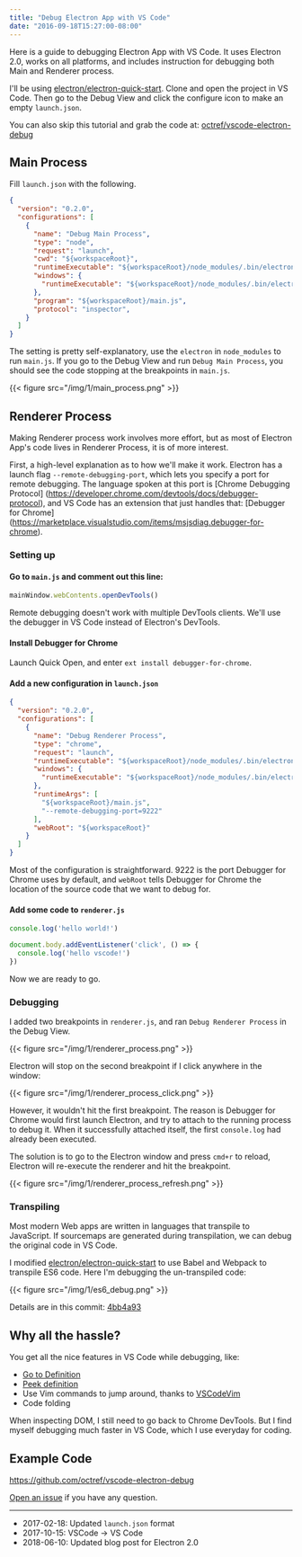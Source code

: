 ```yaml
---
title: "Debug Electron App with VS Code"
date: "2016-09-18T15:27:00-08:00"
---
```


Here is a guide to debugging Electron App with VS Code. It uses Electron 2.0, works on all platforms, and includes instruction for debugging both Main and Renderer process.

I'll be using [electron/electron-quick-start](https://github.com/electron/electron-quick-start).
Clone and open the project in VS Code. Then go to the Debug View and click the configure icon
to make an empty `launch.json`.

You can also skip this tutorial and grab the code at: [octref/vscode-electron-debug](https://github.com/octref/vscode-electron-debug)

## Main Process

Fill `launch.json` with the following.

```json
{
  "version": "0.2.0",
  "configurations": [
    {
      "name": "Debug Main Process",
      "type": "node",
      "request": "launch",
      "cwd": "${workspaceRoot}",
      "runtimeExecutable": "${workspaceRoot}/node_modules/.bin/electron",
      "windows": {
        "runtimeExecutable": "${workspaceRoot}/node_modules/.bin/electron.cmd"
      },
      "program": "${workspaceRoot}/main.js",
      "protocol": "inspector",
    }
  ]
}
```

The setting is pretty self-explanatory, use the `electron` in `node_modules` to run `main.js`.
If you go to the Debug View and run `Debug Main Process`, you should see the code stopping
at the breakpoints in `main.js`.

{{< figure src="/img/1/main_process.png" >}}

## Renderer Process

Making Renderer process work involves more effort, but as most of Electron App's code
lives in Renderer Process, it is of more interest.

First, a high-level explanation as to how we'll make it work. Electron has a launch flag 
`--remote-debugging-port`, which lets you specify a port for remote debugging. The language
spoken at this port is [Chrome Debugging Protocol]
(https://developer.chrome.com/devtools/docs/debugger-protocol),
and VS Code has an extension that just handles that: [Debugger for Chrome]
(https://marketplace.visualstudio.com/items/msjsdiag.debugger-for-chrome).

### Setting up

#### Go to `main.js` and comment out this line:

```js
mainWindow.webContents.openDevTools()
```
Remote debugging doesn't work with multiple DevTools clients. We'll use the debugger in VS Code
instead of Electron's DevTools.

#### Install Debugger for Chrome

Launch Quick Open, and enter `ext install debugger-for-chrome`.

#### Add a new configuration in `launch.json`

```json
{
  "version": "0.2.0",
  "configurations": [
    {
      "name": "Debug Renderer Process",
      "type": "chrome",
      "request": "launch",
      "runtimeExecutable": "${workspaceRoot}/node_modules/.bin/electron",
      "windows": {
        "runtimeExecutable": "${workspaceRoot}/node_modules/.bin/electron.cmd"
      },
      "runtimeArgs": [
        "${workspaceRoot}/main.js",
        "--remote-debugging-port=9222"
      ],
      "webRoot": "${workspaceRoot}"
    }
  ]
}
```

Most of the configuration is straightforward. 9222 is the port Debugger for Chrome uses
by default, and `webRoot` tells Debugger for Chrome the location of the source code that
we want to debug for.

#### Add some code to `renderer.js`

```js
console.log('hello world!')

document.body.addEventListener('click', () => {
  console.log('hello vscode!')
})
```

Now we are ready to go.

### Debugging

I added two breakpoints in `renderer.js`, and ran `Debug Renderer Process` in the Debug View.

{{< figure src="/img/1/renderer_process.png" >}}

Electron will stop on the second breakpoint if I click anywhere in the window:

{{< figure src="/img/1/renderer_process_click.png" >}}

However, it wouldn't hit the first breakpoint. The reason is Debugger for Chrome would
first launch Electron, and try to attach to the running process to debug it. When it
successfully attached itself, the first `console.log` had already been executed.

The solution is to go to the Electron window and press `cmd+r` to reload, Electron will
re-execute the renderer and hit the breakpoint.

{{< figure src="/img/1/renderer_process_refresh.png" >}}

### Transpiling

Most modern Web apps are written in languages that transpile to JavaScript. If sourcemaps are
generated during transpilation, we can debug the original code in VS Code.

I modified [electron/electron-quick-start](https://github.com/electron/electron-quick-start)
to use Babel and Webpack to transpile ES6 code. Here I'm debugging the un-transpiled code:

{{< figure src="/img/1/es6_debug.png" >}}

Details are in this commit: [4bb4a93](https://github.com/octref/vscode-electron-debug/commit/4bb4a93)

## Why all the hassle?

You get all the nice features in VS Code while debugging, like:

- [Go to Definition](https://code.visualstudio.com/docs/editor/editingevolved#_go-to-definition)
- [Peek definition](https://code.visualstudio.com/docs/editor/editingevolved#_peek)
- Use Vim commands to jump around, thanks to [VSCodeVim](http://aka.ms/vscodevim)
- Code folding

When inspecting DOM, I still need to go back to Chrome DevTools.
But I find myself debugging much faster in VS Code, which I use everyday for coding.

## Example Code

https://github.com/octref/vscode-electron-debug

[Open an issue](https://github.com/octref/vscode-electron-debug/issues/new) if you have any question.

---

- 2017-02-18: Updated `launch.json` format
- 2017-10-15: VSCode -> VS Code
- 2018-06-10: Updated blog post for Electron 2.0

